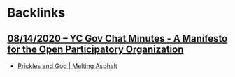 
# Backlinks
## [08/14/2020 – YC Gov Chat Minutes - A Manifesto for the Open Participatory Organization](<08/14/2020 – YC Gov Chat Minutes - A Manifesto for the Open Participatory Organization.md>)
- [Prickles and Goo | Melting Asphalt](<Prickles and Goo | Melting Asphalt.md>)

